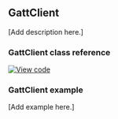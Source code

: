 ## GattClient

[Add description here.]

### GattClient class reference

[![View code](https://www.mbed.com/embed/?type=library)](http://os-doc-builder.test.mbed.com/docs/development/mbed-os-api-doxy/class_gatt_client.html)

### GattClient example

[Add example here.]
